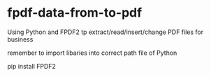 # fpdf-data-from-to-pdf
Using Python and FPDF2 tp extract/read/insert/change PDF files for business

remember to import libaries into correct path file of Python

pip install FPDF2


